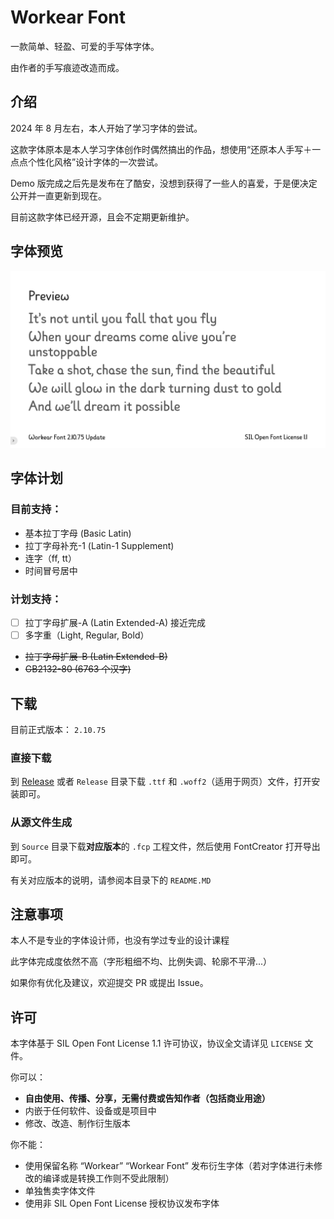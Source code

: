 # Workear Font
一款简单、轻盈、可爱的手写体字体。

由作者的手写痕迹改造而成。

## 介绍
2024 年 8 月左右，本人开始了学习字体的尝试。

这款字体原本是本人学习字体创作时偶然搞出的作品，想使用“还原本人手写＋一点点个性化风格”设计字体的一次尝试。

Demo 版完成之后先是发布在了酷安，没想到获得了一些人的喜爱，于是便决定公开并一直更新到现在。

目前这款字体已经开源，且会不定期更新维护。

## 字体预览
![](https://raw.githubusercontent.com/Workear34/Workear-Font/main/Docs/Preview.png)

## 字体计划

### 目前支持：
- 基本拉丁字母 (Basic Latin)
- 拉丁字母补充-1 (Latin-1 Supplement)
- 连字（ff, tt）
- 时间冒号居中

### 计划支持：
- [ ] 拉丁字母扩展-A (Latin Extended-A) 接近完成
- [ ] 多字重（Light, Regular, Bold）
- ~~拉丁字母扩展-B (Latin Extended-B)~~
- ~~GB2132-80 (6763 个汉字)~~

## 下载
目前正式版本： `2.10.75`
### 直接下载
到 [Release](https://github.com/Workear34/Workear-Font/releases/latest) 或者 `Release` 目录下载 `.ttf` 和 `.woff2`（适用于网页）文件，打开安装即可。

### 从源文件生成
到 `Source` 目录下载**对应版本**的 `.fcp` 工程文件，然后使用 FontCreator 打开导出即可。

有关对应版本的说明，请参阅本目录下的 `README.MD`

## 注意事项
本人不是专业的字体设计师，也没有学过专业的设计课程

此字体完成度依然不高（字形粗细不均、比例失调、轮廓不平滑...）

如果你有优化及建议，欢迎提交 PR 或提出 Issue。

## 许可
本字体基于 SIL Open Font License 1.1 许可协议，协议全文请详见 `LICENSE` 文件。

你可以：
- **自由使用、传播、分享，无需付费或告知作者（包括商业用途）**
- 内嵌于任何软件、设备或是项目中
- 修改、改造、制作衍生版本

你不能：
- 使用保留名称 “Workear” “Workear Font” 发布衍生字体（若对字体进行未修改的编译或是转换工作则不受此限制）
- 单独售卖字体文件
- 使用非 SIL Open Font License 授权协议发布字体
